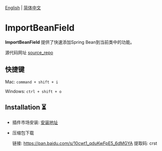 [English](README.md) | [简体中文](README_zh.md)

# ImportBeanField

<!-- Plugin description -->
**ImportBeanField** 提供了快速添加Spring Bean到当前类中的功能。

源代码网址 [source_repo]

## 快捷键

Mac: `command + shift + i`

Windows: `ctrl + shift + o`

[source_repo]: https://github.com/2720851545/ImportBeanField
<!-- Plugin description end -->

## Installation ⏳

- 插件市场安装: [安装地址]

- 压缩包下载 

  链接: https://pan.baidu.com/s/10cwt1_qduKwFpE5_6dMGYA 提取码: crst

[安装地址]: https://plugins.jetbrains.com/plugin/20563-importbeanfield